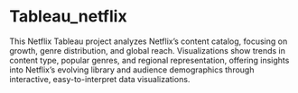 # Tableau_netflix
This Netflix Tableau project analyzes Netflix’s content catalog, focusing on growth, genre distribution, and global reach. Visualizations show trends in content type, popular genres, and regional representation, offering insights into Netflix’s evolving library and audience demographics through interactive, easy-to-interpret data visualizations.

